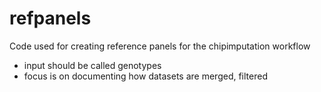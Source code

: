 # refpanels
Code used for creating reference panels for the chipimputation workflow

 - input should be called genotypes
 - focus is on documenting how datasets are merged, filtered 
